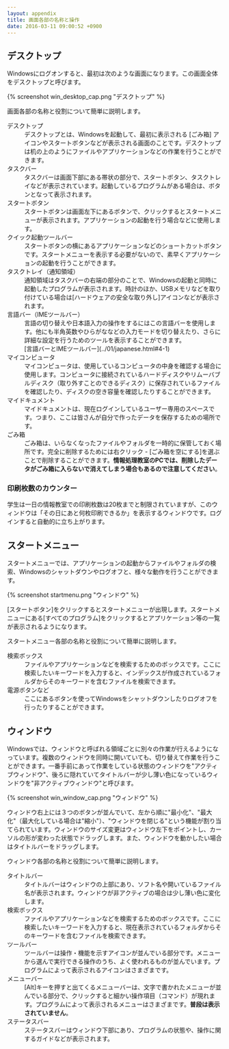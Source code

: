 ```yaml
---
layout: appendix
title: 画面各部の名称と操作
date: 2016-03-11 09:00:52 +0900
---
```



デスクトップ
------------

Windowsにログオンすると、最初は次のような画面になります。この画面全体をデスクトップと呼びます。

{% screenshot win_desktop_cap.png "デスクトップ" %}

画面各部の名称と役割について簡単に説明します。

<dl>
<dt>デスクトップ</dt>
<dd>デスクトップとは、Windowsを起動して、最初に表示される [ごみ箱] アイコンやスタートボタンなどが表示される画面のことです。デスクトップは机の上のようにファイルやアプリケーションなどの作業を行うことができます。</dd>
<dt>タスクバー</dt>
<dd>タスクバーは画面下部にある帯状の部分で、スタートボタン、タスクトレイなどが表示されています。起動しているプログラムがある場合は、ボタンとなって表示されます。</dd>
<dt>スタートボタン</dt>
<dd>スタートボタンは画面左下にあるボタンで、クリックするとスタートメニューが表示されます。アプリケーションの起動を行う場合などに使用します。</dd>
<dt>クイック起動ツールバー</dt>
<dd>スタートボタンの横にあるアプリケーションなどのショートカットボタンです。スタートメニューを表示する必要がないので、素早くアプリケーションの起動を行うことができます。</dd>
<dt>タスクトレイ（通知領域）</dt>
<dd>通知領域はタスクバーの右端の部分のことで、Windowsの起動と同時に起動したプログラムが表示されます。時計のほか、USBメモリなどを取り付けている場合は[ハードウェアの安全な取り外し]アイコンなどが表示されます。</dd>
<dt>言語バー（IMEツールバー）</dt>
<dd>言語の切り替えや日本語入力の操作をするにはこの言語バーを使用します。他にも半角英数やひらがななどの入力モードを切り替えたり、さらに詳細な設定を行うためのツールを表示することができます。</dd>
<dd>[言語バーとIMEツールバー](../01/japanese.html#4-1)</dd>
<dt>マイコンピュータ</dt>
<dd>マイコンピュータは、使用しているコンピュータの中身を確認する場合に使用します。コンピュータに接続されているハードディスクやリムーバブルディスク（取り外すことのできるディスク）に保存されているファイルを確認したり、ディスクの空き容量を確認したりすることができます。</dd>
<dt>マイドキュメント</dt>
<dd>マイドキュメントは、現在ログインしているユーザー専用のスペースです。つまり、ここは皆さんが自分で作ったデータを保存するための場所です。</dd>
<dt>ごみ箱</dt>
<dd>ごみ箱は、いらなくなったファイルやフォルダを一時的に保管しておく場所です。完全に削除するためには右クリック - [ごみ箱を空にする]を選ぶことで削除することができます。<strong>情報処理教室のPCでは、削除したデータがごみ箱に入らないで消えてしまう場合もあるので注意してください</strong>。</dd>
</dl>

### 印刷枚数のカウンター

学生は一日の情報教室での印刷枚数は20枚までと制限されていますが、このウィンドウは「その日にあと何枚印刷できるか」を表示するウィンドウです。ログインすると自動的に立ち上がります。

スタートメニュー
----------------

スタートメニューでは、アプリケーションの起動からファイルやフォルダの検索、Windowsのシャットダウンやログオフと、様々な動作を行うことができます。

{% screenshot startmenu.png "ウィンドウ" %}

[スタートボタン]をクリックするとスタートメニューが出現します。スタートメニューにある[すべてのプログラム]をクリックするとアプリケーション等の一覧が表示されるようになります。

スタートメニュー各部の名称と役割について簡単に説明します。

<dl>
<dt>検索ボックス</dt>
<dd>ファイルやアプリケーションなどを検索するためのボックスです。ここに検索したいキーワードを入力すると、インデックスが作成されているフォルダからそのキーワードを含むファイルを検索できます。</dd>
<dt>電源ボタンなど</dt>
<dd>ここにあるボタンを使ってWindowsをシャットダウンしたりログオフを行ったりすることができます。</dd>
</dl>


ウィンドウ
----------

Windowsでは、ウィンドウと呼ばれる領域ごとに別々の作業が行えるようになっています。複数のウィンドウを同時に開いていても、切り替えて作業を行うことができます。一番手前にあって作業をしている状態のウィンドウを"アクティブウィンドウ"、後ろに隠れていてタイトルバーが少し薄い色になっているウィンドウを"非アクティブウィンドウ"と呼びます。

{% screenshot win_window_cap.png "ウィンドウ" %}

ウィンドウ右上には３つのボタンが並んでいて、左から順に"最小化"、"最大化"（最大化している場合は"縮小"）、"ウィンドウを閉じる"という機能が割り当てられています。ウィンドウのサイズ変更はウィンドウ左下をポイントし、カーソルの形が変わった状態でドラッグします。また、ウィンドウを動かしたい場合はタイトルバーをドラッグします。

ウィンドウ各部の名称と役割について簡単に説明します。

<dl>
<dt>タイトルバー</dt>
<dd>タイトルバーはウィンドウの上部にあり、ソフト名や開いているファイル名が表示されます。ウィンドウが非アクティブの場合は少し薄い色に変化します。</dd>
<dt>検索ボックス</dt>
<dd>ファイルやアプリケーションなどを検索するためのボックスです。ここに検索したいキーワードを入力すると、現在表示されているフォルダからそのキーワードを含むファイルを検索できます。</dd>
<dt>ツールバー</dt>
<dd>ツールバーは操作・機能を示すアイコンが並んでいる部分です。メニューから選んで実行できる操作のうち、よく使われるものが並んでいます。プログラムによって表示されるアイコンはさまざまです。</dd>
<dt>メニューバー</dt>
<dd>[Alt]キーを押すと出てくるメニューバーは、文字で書かれたメニューが並んでいる部分で、クリックすると細かい操作項目（コマンド）が現れます。プログラムによって表示されるメニューはさまざまです。<strong>普段は表示されていません</strong>。</dd>
<dt>ステータスバー</dt>
<dd>ステータスバーはウィンドウ下部にあり、プログラムの状態や、操作に関するガイドなどが表示されます。</dd>
</dl>

